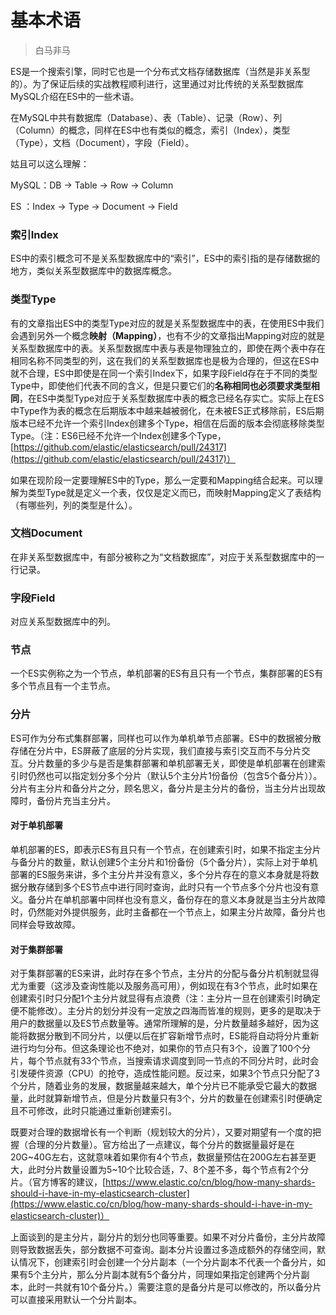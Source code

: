 # 基本术语

> 白马非马

ES是一个搜索引擎，同时它也是一个分布式文档存储数据库（当然是非关系型的）。为了保证后续的实战教程顺利进行，这里通过对比传统的关系型数据库MySQL介绍在ES中的一些术语。

在MySQL中共有数据库（Database）、表（Table）、记录（Row）、列（Column）的概念，同样在ES中也有类似的概念，索引（Index），类型（Type），文档（Document），字段（Field）。

姑且可以这么理解：

MySQL：DB      -&gt;  Table  -&gt;  Row           -&gt;  Column

ES       ：Index  -&gt;   Type  -&gt;  Document -&gt;  Field

### 索引Index

ES中的索引概念可不是关系型数据库中的“索引”，ES中的索引指的是存储数据的地方，类似关系型数据库中的数据库概念。

### 类型Type

有的文章指出ES中的类型Type对应的就是关系型数据库中的表，在使用ES中我们会遇到另外一个概念**映射（Mapping）**，也有不少的文章指出Mapping对应的就是关系型数据库中的表。关系型数据库中表与表是物理独立的，即使在两个表中存在相同名称不同类型的列，这在我们的关系型数据库也是极为合理的，但这在ES中就不合理，ES中即使是在同一个索引Index下，如果字段Field存在于不同的类型Type中，即使他们代表不同的含义，但是只要它们的**名称相同也必须要求类型相同**，在ES中类型Type对应于关系型数据库中表的概念已经名存实亡。实际上在ES中Type作为表的概念在后期版本中越来越被弱化，在未被ES正式移除前，ES后期版本已经不允许一个索引Index创建多个Type，相信在后面的版本会彻底移除类型Type。（注：ES6已经不允许一个Index创建多个Type，[https://github.com/elastic/elasticsearch/pull/24317](https://github.com/elastic/elasticsearch/pull/24317)）

如果在现阶段一定要理解ES中的Type，那么一定要和Mapping结合起来。可以理解为类型Type就是定义一个表，仅仅是定义而已，而映射Mapping定义了表结构（有哪些列，列的类型是什么）。

### 文档Document

在非关系型数据库中，有部分被称之为“文档数据库”，对应于关系型数据库中的一行记录。

### 字段Field

对应关系型数据库中的列。

### 节点

一个ES实例称之为一个节点，单机部署的ES有且只有一个节点，集群部署的ES有多个节点且有一个主节点。

### 分片

ES可作为分布式集群部署，同样也可以作为单机单节点部署。ES中的数据被分散存储在分片中，ES屏蔽了底层的分片实现，我们直接与索引交互而不与分片交互。分片数量的多少与是否是集群部署和单机部署无关，即使是单机部署在创建索引时仍然也可以指定划分多个分片（默认5个主分片1份备份（包含5个备分片））。分片有主分片和备分片之分，顾名思义，备分片是主分片的备份，当主分片出现故障时，备份片充当主分片。

#### 对于单机部署

单机部署的ES，即表示ES有且只有一个节点，在创建索引时，如果不指定主分片与备分片的数量，默认创建5个主分片和1份备份（5个备分片），实际上对于单机部署的ES服务来讲，多个主分片并没有意义，多个分片存在的意义本身就是将数据分散存储到多个ES节点中进行同时查询，此时只有一个节点多个分片也没有意义。备分片在单机部署中同样也没有意义，备份存在的意义本身就是当主分片故障时，仍然能对外提供服务，此时主备都在一个节点上，如果主分片故障，备分片也同样会导致故障。

#### 对于集群部署

对于集群部署的ES来讲，此时存在多个节点，主分片的分配与备分片机制就显得尤为重要（这涉及查询性能以及服务高可用），例如现在有3个节点，此时如果在创建索引时只分配1个主分片就显得有点浪费（注：主分片一旦在创建索引时确定便不能修改）。主分片的划分并没有一定放之四海而皆准的规则，更多的是取决于用户的数据量以及ES节点数量等。通常所理解的是，分片数量越多越好，因为这能将数据分散到不同分片，以便以后在扩容新增节点时，ES能将自动将分片重新进行均匀分布。但这条理论也不绝对，如果你的节点只有3个，设置了100个分片，每个节点就有33个节点，当搜索请求调度到同一节点的不同分片时，此时会引发硬件资源（CPU）的抢夺，造成性能问题。反过来，如果3个节点只分配了3个分片，随着业务的发展，数据量越来越大，单个分片已不能承受它最大的数据量，此时就算新增节点，但是分片数量只有3个，分片的数量在创建索引时便确定且不可修改，此时只能通过重新创建索引。

既要对合理的数据增长有一个判断（规划较大的分片），又要对期望有一个度的把握（合理的分片数量）。官方给出了一点建议，每个分片的数据量最好是在20G~40G左右，这就意味着如果你有4个节点，数据量预估在200G左右甚至更大，此时分片数量设置为5~10个比较合适，7、8个差不多，每个节点有2个分片。（官方博客的建议，[https://www.elastic.co/cn/blog/how-many-shards-should-i-have-in-my-elasticsearch-cluster](https://www.elastic.co/cn/blog/how-many-shards-should-i-have-in-my-elasticsearch-cluster)）

上面谈到的是主分片，副分片的划分也同等重要。如果不对分片备份，主分片故障则导致数据丢失，部分数据不可查询。副本分片设置过多造成额外的存储空间，默认情况下，创建索引时会创建一个分片副本（一个分片副本不代表一个备分片，如果有5个主分片，那么分片副本就有5个备分片，同理如果指定创建两个分片副本，此时一共就有10个备分片。）需要注意的是备分片是可以修改的，所以备分片可以直接采用默认一个分片副本。


